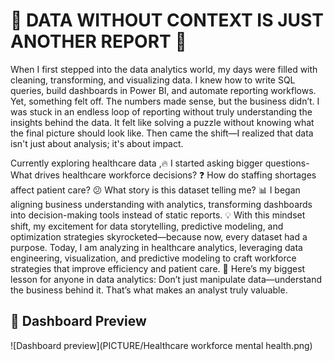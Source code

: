 # 🚀 DATA WITHOUT CONTEXT IS JUST ANOTHER REPORT 🚀
When I first stepped into the data analytics world, my days were filled with cleaning, transforming, and visualizing data. I knew how to write SQL queries, build dashboards in Power BI, and automate reporting workflows.
Yet, something felt off.
The numbers made sense, but the business didn’t. I was stuck in an endless loop of reporting without truly understanding the insights behind the data. It felt like solving a puzzle without knowing what the final picture should look like.
Then came the shift—I realized that data isn't just about analysis; it's about impact.

Currently exploring healthcare data ,🔥 I started asking bigger questions-
What drives healthcare workforce decisions? ❓
How do staffing shortages affect patient care? 
😕 What story is this dataset telling me? 
📊 I began aligning business understanding with analytics, transforming dashboards into decision-making tools instead of static reports. 💡
With this mindset shift, my excitement for data storytelling, predictive modeling, and optimization strategies skyrocketed—because now, every dataset had a purpose.
Today, I am analyzing in healthcare analytics, leveraging data engineering, visualization, and predictive modeling to craft workforce strategies that improve efficiency and patient care.
🎯 Here’s my biggest lesson for anyone in data analytics:
Don’t just manipulate data—understand the business behind it. That’s what makes an analyst truly valuable.
## 📸 Dashboard Preview
![Dashboard preview](PICTURE/Healthcare workforce mental health.png)
